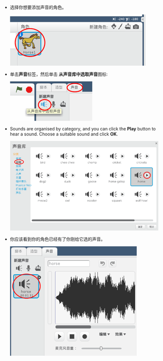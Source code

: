 + 选择你想要添加声音的角色。
    
    ![screenshot](images/sprite-select.png)

+ 单击**声音**标签，然后单击 **从声音库中选取声音**图标:
    
    ![screenshot](images/import-sound.png)

+ Sounds are organised by category, and you can click the **Play** button to hear a sound. Choose a suitable sound and click **OK**.
    
    ![screenshot](images/choose-sound.png)

+ 你应该看到你的角色已经有了你刚给它选的声音。
    
    ![screenshot](images/sound-imported.png)